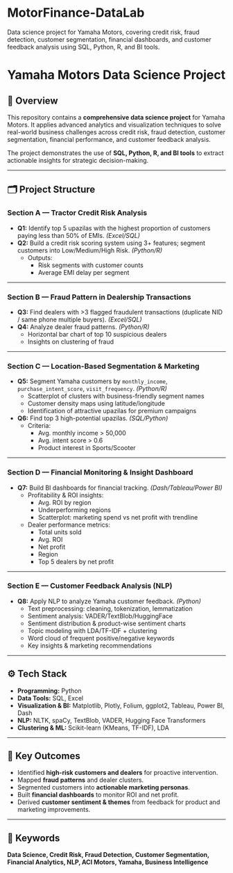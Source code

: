 # MotorFinance-DataLab
Data science project for Yamaha Motors, covering credit risk, fraud detection, customer segmentation, financial dashboards, and customer feedback analysis using SQL, Python, R, and BI tools.

# Yamaha Motors Data Science Project  

## 📌 Overview  
This repository contains a **comprehensive data science project** for Yamaha Motors. It applies advanced analytics and visualization techniques to solve real-world business challenges across credit risk, fraud detection, customer segmentation, financial performance, and customer feedback analysis.  

The project demonstrates the use of **SQL, Python, R, and BI tools** to extract actionable insights for strategic decision-making.  

---

## 🗂 Project Structure  

### **Section A — Tractor Credit Risk Analysis**  
- **Q1:** Identify top 5 upazilas with the highest proportion of customers paying less than 50% of EMIs. *(Excel/SQL)*  
- **Q2:** Build a credit risk scoring system using 3+ features; segment customers into Low/Medium/High Risk. *(Python/R)*  
  - Outputs:  
    - Risk segments with customer counts  
    - Average EMI delay per segment  

---

### **Section B — Fraud Pattern in Dealership Transactions**  
- **Q3:** Find dealers with >3 flagged fraudulent transactions (duplicate NID / same phone multiple buyers). *(Excel/SQL)*  
- **Q4:** Analyze dealer fraud patterns. *(Python/R)*  
  - Horizontal bar chart of top 10 suspicious dealers  
  - Insights on clustering of fraud  

---

### **Section C — Location-Based Segmentation & Marketing**  
- **Q5:** Segment Yamaha customers by `monthly_income`, `purchase_intent_score`, `visit_frequency`. *(Python/R)*  
  - Scatterplot of clusters with business-friendly segment names  
  - Customer density maps using latitude/longitude  
  - Identification of attractive upazilas for premium campaigns  
- **Q6:** Find top 3 high-potential upazilas. *(SQL/Python)*  
  - Criteria:  
    - Avg. monthly income > 50,000  
    - Avg. intent score > 0.6  
    - Product interest in Sports/Scooter  

---

### **Section D — Financial Monitoring & Insight Dashboard**  
- **Q7:** Build BI dashboards for financial tracking. *(Dash/Tableau/Power BI)*  
  - Profitability & ROI insights:  
    - Avg. ROI by region  
    - Underperforming regions  
    - Scatterplot: marketing spend vs net profit with trendline  
  - Dealer performance metrics:  
    - Total units sold  
    - Avg. ROI  
    - Net profit  
    - Region  
    - Top 5 dealers by net profit  

---

### **Section E — Customer Feedback Analysis (NLP)**  
- **Q8:** Apply NLP to analyze Yamaha customer feedback. *(Python)*  
  - Text preprocessing: cleaning, tokenization, lemmatization  
  - Sentiment analysis: VADER/TextBlob/HuggingFace  
  - Sentiment distribution & product-wise sentiment charts  
  - Topic modeling with LDA/TF-IDF + clustering  
  - Word cloud of frequent positive/negative keywords  
  - Key insights & marketing recommendations  

---

## ⚙️ Tech Stack  
- **Programming:** Python
- **Data Tools:** SQL, Excel  
- **Visualization & BI:** Matplotlib, Plotly, Folium, ggplot2, Tableau, Power BI, Dash  
- **NLP:** NLTK, spaCy, TextBlob, VADER, Hugging Face Transformers  
- **Clustering & ML:** Scikit-learn (KMeans, TF-IDF), LDA  

---

## 🚀 Key Outcomes  
- Identified **high-risk customers and dealers** for proactive intervention.  
- Mapped **fraud patterns** and dealer clusters.  
- Segmented customers into **actionable marketing personas**.  
- Built **financial dashboards** to monitor ROI and net profit.  
- Derived **customer sentiment & themes** from feedback for product and marketing improvements.  

---

## 📖 Keywords  
**Data Science, Credit Risk, Fraud Detection, Customer Segmentation, Financial Analytics, NLP, ACI Motors, Yamaha, Business Intelligence**  

